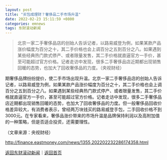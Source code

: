 ```yaml
---
layout: post
title: "买包成理财？奢侈品二手市场升温"
date: 2022-02-23 15:11:59 +0800
categories: emnews
tags: 东财滚动新闻
---
```

> 北京一家二手奢侈品店的创始人告诉记者，以路易威登为例，如果某款产品涨价幅度为百分之十，其二手价格也会上调百分之五到百分之八。如果遇到某些经典热门款式停产、或者限量发售，其二手价格就直逼官方一手价，甚至可能超过官方价格。记者走访中发现，很多二手奢侈品店近期都出现销售回暖的态势，也加大了回收奢侈品的力度。（央视财经）

<p>期奢侈品牌纷纷提价，使二手市场出现升温。北京一家二手奢侈品店的创始人告诉记者，以路易威登为例，如果某款产品涨价幅度为百分之十，其二手价格也会上调百分之五到百分之八。如果遇到某些经典热门款式停产、或者限量发售，其二手价格就直逼官方一手价，甚至可能超过官方价格。记者走访中发现，很多二手奢侈品店近期都出现销售回暖的态势，也加大了回收奢侈品的力度。但一般奢侈品回收价格差异较大，有消费者表示，曾经两万块钱买的路易威登手包，二手回收价格不到3000元。在专家看来，奢侈品涨价带来的市场升温是品牌保持利润以及高附加值的一种策略，但是否适合投资，还需要理性。</p><p class="em_media">（文章来源：央视财经）</p>

<http://finance.eastmoney.com/news/1355,202202232286174358.html>

[返回东财滚动新闻](//finews.withounder.com/emnews/)｜[返回首页](//finews.withounder.com/)